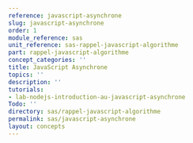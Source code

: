 ```yaml
---
reference: javascript-asynchrone
slug: javascript-asynchrone
order: 1
module_reference: sas
unit_reference: sas-rappel-javascript-algorithme
part: rappel-javascript-algorithme
concept_categories: ''
title: JavaScript Asynchrone
topics: ''
description: ''
tutorials:
- lab-nodejs-introduction-au-javascript-asynchrone
Todo: ''
directory: sas/rappel-javascript-algorithme
permalink: sas/javascript-asynchrone
layout: concepts
---
```


